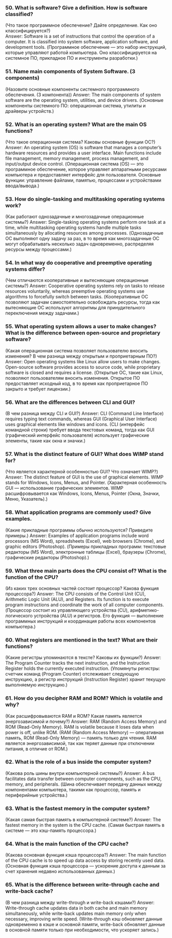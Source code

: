 
### 50. What is software? Give a definition. How is software classified?<br>
(Что такое программное обеспечение? Дайте определение. Как оно классифицируется?)<br>
Answer: Software is a set of instructions that control the operation of a computer. It is classified into system software, application software, and development tools.
(Программное обеспечение — это набор инструкций, которые управляют работой компьютера. Оно классифицируется на системное ПО, прикладное ПО и инструменты разработки.)
### 51. Name main components of System Software. (3 components)
(Назовите основные компоненты системного программного обеспечения. (3 компонента))
Answer: The main components of system software are the operating system, utilities, and device drivers.
(Основные компоненты системного ПО: операционная система, утилиты и драйверы устройств.)
### 52. What is an operating system? What are the main OS functions?
(Что такое операционная система? Каковы основные функции ОС?)
Answer: An operating system (OS) is software that manages a computer’s hardware resources and provides a user interface. Main functions include file management, memory management, process management, and input/output device control.
(Операционная система (OS) — это программное обеспечение, которое управляет аппаратными ресурсами компьютера и предоставляет интерфейс для пользователя. Основные функции: управление файлами, памятью, процессами и устройствами ввода/вывода.)
### 53. How do single-tasking and multitasking operating systems work?
(Как работают однозадачные и многозадачные операционные системы?)
Answer: Single-tasking operating systems perform one task at a time, while multitasking operating systems handle multiple tasks simultaneously by allocating resources among processes.
(Однозадачные ОС выполняют одну задачу за раз, в то время как многозадачные ОС могут обрабатывать несколько задач одновременно, распределяя ресурсы между процессами.)
### 54. In what way do cooperative and preemptive operating systems differ?
(Чем отличаются кооперативные и вытесняющие операционные системы?)
Answer: Cooperative operating systems rely on tasks to release resources voluntarily, whereas preemptive operating systems use algorithms to forcefully switch between tasks.
(Кооперативные ОС позволяют задачам самостоятельно освобождать ресурсы, тогда как вытесняющие ОС используют алгоритмы для принудительного переключения между задачами.)
### 55. What operating system allows a user to make changes? What is the difference between open-source and proprietary software?
(Какая операционная система позволяет пользователю вносить изменения? В чем разница между открытым и проприетарным ПО?)
Answer: Open operating systems like Linux allow users to make changes. Open-source software provides access to source code, while proprietary software is closed and requires a license.
(Открытые ОС, такие как Linux, позволяют пользователям вносить изменения. Открытое ПО предоставляет исходный код, в то время как проприетарное ПО закрыто и требует лицензии.)
### 56. What are the differences between CLI and GUI?
(В чем разница между CLI и GUI?)
Answer: CLI (Command Line Interface) requires typing text commands, whereas GUI (Graphical User Interface) uses graphical elements like windows and icons.
(CLI (интерфейс командной строки) требует ввода текстовых команд, тогда как GUI (графический интерфейс пользователя) использует графические элементы, такие как окна и значки.)
### 57. What is the distinct feature of GUI? What does WIMP stand for?
(Что является характерной особенностью GUI? Что означает WIMP?)
Answer: The distinct feature of GUI is the use of graphical elements. WIMP stands for Windows, Icons, Menus, and Pointer.
(Характерная особенность GUI — использование графических элементов. WIMP расшифровывается как Windows, Icons, Menus, Pointer (Окна, Значки, Меню, Указатель).)
### 58. What application programs are commonly used? Give examples.
(Какие прикладные программы обычно используются? Приведите примеры.)
Answer: Examples of application programs include word processors (MS Word), spreadsheets (Excel), web browsers (Chrome), and graphic editors (Photoshop).
(Примеры прикладных программ: текстовые редакторы (MS Word), электронные таблицы (Excel), браузеры (Chrome), графические редакторы (Photoshop).)
### 59. What three main parts does the CPU consist of? What is the function of the CPU?
(Из каких трех основных частей состоит процессор? Какова функция процессора?)
Answer: The CPU consists of the Control Unit (CU), Arithmetic Logic Unit (ALU), and Registers. Its function is to execute program instructions and coordinate the work of all computer components.
(Процессор состоит из управляющего устройства (CU), арифметико-логического устройства (ALU) и регистров. Его функция — выполнение программных инструкций и координация работы всех компонентов компьютера.)
### 60. What registers are mentioned in the text? What are their functions?
(Какие регистры упоминаются в тексте? Каковы их функции?)
Answer: The Program Counter tracks the next instruction, and the Instruction Register holds the currently executed instruction.
(Упомянуты регистры: счетчик команд (Program Counter) отслеживает следующую инструкцию, а регистр инструкций (Instruction Register) хранит текущую выполняемую инструкцию.)
### 61. How do you decipher RAM and ROM? Which is volatile and why?
(Как расшифровываются RAM и ROM? Какая память является энергозависимой и почему?)
Answer: RAM (Random Access Memory) and ROM (Read-Only Memory). RAM is volatile because it loses data when power is off, unlike ROM.
(RAM (Random Access Memory) — оперативная память, ROM (Read-Only Memory) — память только для чтения. RAM является энергозависимой, так как теряет данные при отключении питания, в отличие от ROM.)
### 62. What is the role of a bus inside the computer system?
(Какова роль шины внутри компьютерной системы?)
Answer: A bus facilitates data transfer between computer components, such as the CPU, memory, and peripherals.
(Шина обеспечивает передачу данных между компонентами компьютера, такими как процессор, память и периферийные устройства.)
### 63. What is the fastest memory in the computer system?
(Какая самая быстрая память в компьютерной системе?)
Answer: The fastest memory in the system is the CPU cache.
(Самая быстрая память в системе — это кэш-память процессора.)
### 64. What is the main function of the CPU cache?
(Какова основная функция кэша процессора?)
Answer: The main function of the CPU cache is to speed up data access by storing recently used data.
(Основная функция кэша процессора — ускорение доступа к данным за счет хранения недавно использованных данных.)
### 65. What is the difference between write-through cache and write-back cache?
(В чем разница между write-through и write-back кэшами?)
Answer: Write-through cache updates data in both cache and main memory simultaneously, while write-back updates main memory only when necessary, improving write speed.
(Write-through кэш обновляет данные одновременно в кэше и основной памяти, write-back обновляет данные в основной памяти только при необходимости, что ускоряет запись.)
